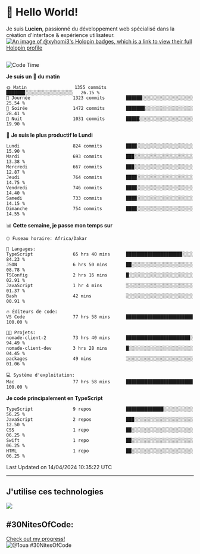 # 👋 Hello World!

Je suis **Lucien**, passionné du développement web spécialisé dans la création d'interface & expérience utilisateur.
[![An image of @xyhomi3's Holopin badges, which is a link to view their full Holopin profile](https://holopin.me/xyhomi3)](https://holopin.io/@xyhomi3)

##

<!--START_SECTION:waka-->
![Code Time](http://img.shields.io/badge/Code%20Time-944%20hrs%2011%20mins-blue)

**Je suis un 🐤 du matin** 

```text
🌞 Matin                  1355 commits        ███████░░░░░░░░░░░░░░░░░░   26.15 % 
🌆 Journée                1323 commits        ██████░░░░░░░░░░░░░░░░░░░   25.54 % 
🌃 Soirée                 1472 commits        ███████░░░░░░░░░░░░░░░░░░   28.41 % 
🌙 Nuit                   1031 commits        █████░░░░░░░░░░░░░░░░░░░░   19.90 % 
```
📅 **Je suis le plus productif le Lundi** 

```text
Lundi                    824 commits         ████░░░░░░░░░░░░░░░░░░░░░   15.90 % 
Mardi                    693 commits         ███░░░░░░░░░░░░░░░░░░░░░░   13.38 % 
Mercredi                 667 commits         ███░░░░░░░░░░░░░░░░░░░░░░   12.87 % 
Jeudi                    764 commits         ████░░░░░░░░░░░░░░░░░░░░░   14.75 % 
Vendredi                 746 commits         ████░░░░░░░░░░░░░░░░░░░░░   14.40 % 
Samedi                   733 commits         ████░░░░░░░░░░░░░░░░░░░░░   14.15 % 
Dimanche                 754 commits         ████░░░░░░░░░░░░░░░░░░░░░   14.55 % 
```


📊 **Cette semaine, je passe mon temps sur** 

```text
🕑︎ Fuseau horaire: Africa/Dakar

💬 Langages: 
TypeScript               65 hrs 40 mins      █████████████████████░░░░   84.23 % 
JSON                     6 hrs 50 mins       ██░░░░░░░░░░░░░░░░░░░░░░░   08.78 % 
TSConfig                 2 hrs 16 mins       █░░░░░░░░░░░░░░░░░░░░░░░░   02.91 % 
JavaScript               1 hr 4 mins         ░░░░░░░░░░░░░░░░░░░░░░░░░   01.37 % 
Bash                     42 mins             ░░░░░░░░░░░░░░░░░░░░░░░░░   00.91 % 

🔥 Éditeurs de code: 
VS Code                  77 hrs 58 mins      █████████████████████████   100.00 % 

🐱‍💻 Projets: 
nomade-client-2          73 hrs 40 mins      ████████████████████████░   94.49 % 
nomade-client-dev        3 hrs 28 mins       █░░░░░░░░░░░░░░░░░░░░░░░░   04.45 % 
packages                 49 mins             ░░░░░░░░░░░░░░░░░░░░░░░░░   01.06 % 

💻 Système d'exploitation: 
Mac                      77 hrs 58 mins      █████████████████████████   100.00 % 
```

**Je code principalement en TypeScript** 

```text
TypeScript               9 repos             ██████████████░░░░░░░░░░░   56.25 % 
JavaScript               2 repos             ███░░░░░░░░░░░░░░░░░░░░░░   12.50 % 
CSS                      1 repo              ██░░░░░░░░░░░░░░░░░░░░░░░   06.25 % 
Swift                    1 repo              ██░░░░░░░░░░░░░░░░░░░░░░░   06.25 % 
HTML                     1 repo              ██░░░░░░░░░░░░░░░░░░░░░░░   06.25 % 
```




 Last Updated on 14/04/2024 10:35:22 UTC
<!--END_SECTION:waka-->
---

## J'utilise ces technologies

<p align="left">
  <a href="https://skillicons.dev">
    <img src="https://skillicons.dev/icons?i=ts,js,md,scss,tailwind,react,redux,docker,express,astro,vite,nextjs,vercel,figma,ableton" />
  </a>
</p>

## #30NitesOfCode:
  [Check out my progress!](https://www.codedex.io/@1oua/30-nites-of-code)  
  ![@1oua #30NitesOfCode](https://www.codedex.io/api/petStatus?user=1oua)
